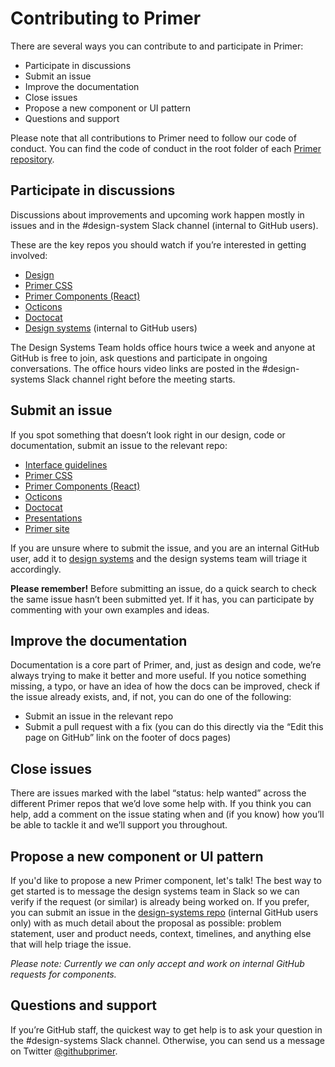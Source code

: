 # Contributing to Primer

There are several ways you can contribute to and participate in Primer:

- Participate in discussions
- Submit an issue
- Improve the documentation
- Close issues
- Propose a new component or UI pattern
- Questions and support

Please note that all contributions to Primer need to follow our code of conduct. You can find the code of conduct in the root folder of each [Primer repository](https://github.com/primer).

## Participate in discussions

Discussions about improvements and upcoming work happen mostly in issues and in the #design-system Slack channel (internal to GitHub users). 

These are the key repos you should watch if you’re interested in getting involved:

- [Design](https://github.com/primer/design)
- [Primer CSS](https://github.com/primer/css)
- [Primer Components (React)](https://github.com/primer/components)
- [Octicons](https://github.com/primer/octicons)
- [Doctocat](https://github.com/primer/doctocat)
- [Design systems](https://github.com/github/design-systems) (internal to GitHub users)

The Design Systems Team holds office hours twice a week and anyone at GitHub is free to join, ask questions and participate in ongoing conversations. The office hours video links are posted in the #design-systems Slack channel right before the meeting starts.

## Submit an issue 

If you spot something that doesn’t look right in our design, code or documentation, submit an issue to the relevant repo:

- [Interface guidelines](https://github.com/primer/design) 
- [Primer CSS](https://github.com/primer/css)
- [Primer Components (React)](https://github.com/primer/components)
- [Octicons](https://github.com/primer/octicons)
- [Doctocat](https://github.com/primer/doctocat)
- [Presentations](https://github.com/primer/presentations)
- [Primer site](https://github.com/primer/primer.style)

If you are unsure where to submit the issue, and you are an internal GitHub user, add it to [design systems](https://github.com/github/design-systems) and the design systems team will triage it accordingly.

**Please remember!** Before submitting an issue, do a quick search to check the same issue hasn’t been submitted yet. If it has, you can participate by commenting with your own examples and ideas.


## Improve the documentation

Documentation is a core part of Primer, and, just as design and code, we’re always trying to make it better and more useful. If you notice something missing, a typo, or have an idea of how the docs can be improved, check if the issue already exists, and, if not, you can do one of the following:

- Submit an issue in the relevant repo
- Submit a pull request with a fix (you can do this directly via the “Edit this page on GitHub” link on the footer of docs pages)

## Close issues

There are issues marked with the label “status: help wanted” across the different Primer repos that we’d love some help with. If you think you can help, add a comment on the issue stating when and (if you know) how you’ll be able to tackle it and we’ll support you throughout. 

## Propose a new component or UI pattern

If you'd like to propose a new Primer component, let's talk! The best way to get started is to message the design systems team in Slack so we can verify if the request (or similar) is already being worked on. If you prefer, you can submit an issue in the [design-systems repo](https://github.com/github/design-systems) (internal GitHub users only) with as much detail about the proposal as possible: problem statement, user and product needs, context, timelines, and anything else that will help triage the issue.

_Please note: Currently we can only accept and work on internal GitHub requests for components._

## Questions and support

If you’re GitHub staff, the quickest way to get help is to ask your question in the #design-systems Slack channel. Otherwise, you can send us a message on Twitter [@githubprimer](https://twitter.com/githubprimer).
